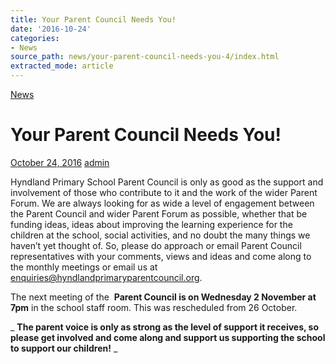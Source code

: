```yaml
---
title: Your Parent Council Needs You!
date: '2016-10-24'
categories:
- News
source_path: news/your-parent-council-needs-you-4/index.html
extracted_mode: article
---
```

[News](category/news/)

# Your Parent Council Needs You!

[October 24, 2016](news/your-parent-council-needs-you-4/) [admin](author/admin/)

Hyndland Primary School Parent Council is only as good as the support and involvement of those who contribute to it and the work of the wider Parent Forum. We are always looking for as wide a level of engagement between the Parent Council and wider Parent Forum as possible, whether that be funding ideas, ideas about improving the learning experience for the children at the school, social activities, and no doubt the many things we haven’t yet thought of. So, please do approach or email Parent Council representatives with your comments, views and ideas and come along to the monthly meetings or email us at [enquiries@hyndlandprimaryparentcouncil.org](mailto:enquiries@hyndlandprimaryparentcouncil.org).

The next meeting of the&nbsp; **Parent Council is on Wednesday 2 November at 7pm** in the school staff room. This was rescheduled from 26 October.

_ **The parent voice is only as strong as the level of support it receives, so please get involved and come along and support us supporting the school to support our children!** _

